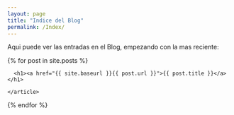 ```yaml
---
layout: page
title: "Indice del Blog"
permalink: /Index/
---
```


Aqui puede ver las entradas en el Blog, empezando con la mas reciente:


<div class="posts">
  {% for post in site.posts %}
    <article class="post">

      <h1><a href="{{ site.baseurl }}{{ post.url }}">{{ post.title }}</a></h1>

    </article>
  {% endfor %}
</div>
